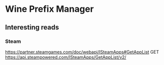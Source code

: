  # Wine Prefix Manager
 
 ## Interesting reads
 
 ### Steam
 https://partner.steamgames.com/doc/webapi/ISteamApps#GetAppList
 GET https://api.steampowered.com/ISteamApps/GetAppList/v2/
